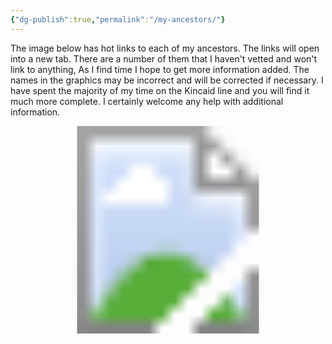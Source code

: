 ```yaml
---
{"dg-publish":true,"permalink":"/my-ancestors/"}
---
```


The image below has hot links to each of my ancestors. The links will open into a new tab. There are a number of them that I haven't vetted and won't link to anything, As I find time I hope to get more information added. The names in the graphics may be incorrect and will be corrected if necessary. I have spent the majority of my time on the Kincaid line and you will find it much more complete. I certainly welcome any help with additional information. 

<!-- Image Map Generated for "Where the Waters flow North" -->
<svg version="1.1" xmlns="http://www.w3.org/2000/svg" xmlns:xlink="http://www.w3.org/1999/xlink" viewBox="0 0 2455 1620">
  <image width="2455" height="1620" xlink:href="/img/user/assets/Tree.png"></image> <a xlink:href="/ancestors/kincaid/emory-garfield-kincaid-jr-1962/" target="_blank">
    <circle cx="1226" cy="1234" r="106" fill="#ffffff" opacity="0">
    <title>This is me...</title>
    </circle>
  </a><a xlink:href="/ancestors/kincaid/emory-garfield-kincaid-1922-1992/" target="_blank" >
    <polygon points="1222,1126,1224,1019,1155,1030,1105,1058,1064,1093,1038,1136,1020,1180,1016,1232,1020,1269,1027,1297,1122,1267,1122,1201,1161,1145,1190,1130,1209,1126" fill="#ffffff" opacity="0">
     <title>Emory Garfield Kincaid 1922-1992</title>
     </polygon>
  </a><a xlink:href="/ancestors/legg/alice-lee-legg-1931-2012/" target="_blank">
    <polygon points="1250,1128,1224,1121,1226,1021,1276,1026,1324,1045,1365,1073,1395,1104,1417,1143,1434,1188,1439,1232,1437,1266,1428,1297,1328,1262,1330,1208,1300,1154,1276,1141" fill="#ffffff" opacity="0">
     <title>Alice Lee Legg 1931-2012</title></polygon>
  </a><a xlink:href="/ancestors/kincaid/george-wesley-kincaid-1891-1976/" target="_blank">
    <polygon points="923,1329,910,1249,916,1167,936,1104,968,1045,1053,1104,1018,1180,1014,1245,1023,1297" fill="#ffffff" opacity="0">
     <title>George Wesley Kincaid 1891-1976</title>
     </polygon>
  </a><a xlink:href="/ancestors/skaggs/laura-beatrice-skaggs-1901-1992/" target="_blank">
    <polygon points="968,1047,1018,989,1081,948,1144,924,1190,915,1226,911,1224,1019,1168,1024,1107,1054,1075,1078,1055,1104" fill="#ffffff" opacity="0">
     <title>Laura Beatrice Skaggs 1901-1992</title>
     </polygon>
  </a><a xlink:href="/ancestors/legg/fred-rothwell-legg-1885-1958/" target="_blank">
    <polygon points="1226,913,1298,922,1365,946,1426,982,1480,1039,1398,1102,1341,1054,1291,1026,1248,1017,1226,1017" fill="#ffffff" opacity="0">
     <title>Fred Rothwell Legg 1885-1958</title>
     </polygon>
  </a><a xlink:href="/ancestors/shaffer/mamie-catherine-shaffer-1888-1962/" target="_blank">
    <polygon points="1482,1043,1524,1123,1539,1178,1541,1258,1526,1325,1430,1293,1439,1212,1426,1156,1400,1104" fill="#ffffff" opacity="0">
     <title>Mamie Catherine Shaffer 1888-1962</title>
     </polygon>
  </a><a xlink:href="/ancestors/kincaid/james-william-kincaid-1850-1919/" target="_blank">
    <polygon points="712,1394,695,1334,686,1269,684,1206,693,1145,912,1180,908,1232,914,1282,923,1325" fill="#ffffff" opacity="0">
     <title>James William Kincaid 1850-1919</title>
     </polygon>
  </a><a xlink:href="/ancestors/kincaid/keenan/sarah-virginia-keenan-1849/" target="_blank">
    <polygon points="691,1141,706,1078,728,1021,754,965,788,913,966,1041,942,1082,923,1136,914,1175" fill="#ffffff" opacity="0">
     <title>Sarah Virginia Keenan 1849-</title>
     </polygon>
  </a><a xlink:href="/ancestors/skaggs/james-woodson-skaggs-1854-1937/" target="_blank">
    <polygon points="788,911,832,859,875,820,927,781,979,748,1081,943,1042,967,1005,995,968,1039" fill="#ffffff" opacity="0">
     <title>James Woodson Skaggs 1854-1937</title>
     </polygon>
  </a><a xlink:href="/ancestors/skaggs/harriet-ann-skaggs-1859-1950/" target="_blank">
    <polygon points="981,748,1046,718,1101,703,1161,694,1224,690,1224,909,1170,915,1118,928,1081,941" fill="#ffffff" opacity="0">
     <title>Harriet Ann Skaggs 1859-1950</title>
     </polygon>
  </a><a xlink:href="/ancestors/legg/william-mc-ginnis-legg-1849-1924/" target="_blank">
    <polygon points="1226,690,1289,692,1350,703,1404,720,1467,744,1367,943,1309,922,1263,913,1226,909" fill="#ffffff" opacity="0">
     <title>William McGinnis Legg 1849-1924</title>
     </polygon>
  </a><a xlink:href="/ancestors/hawkins/mary-ann-hawkins-1853-1926/" target="_blank">
    <polygon points="1469,746,1528,781,1576,818,1617,857,1660,909,1482,1039,1445,1000,1398,961,1372,943" fill="#ffffff" opacity="0">
     <title>Mary Ann Hawkins 1853-1926</title>
     </polygon>
  </a><a xlink:href="/ancestors/shaffer/christopher-clayton-shaffer-1864-1944/" target="_blank">
    <polygon points="1664,911,1699,965,1727,1019,1747,1076,1758,1141,1543,1175,1528,1121,1506,1082,1484,1041" fill="#ffffff" opacity="0">
     <title>Christopher Clayton Shaffer 1864-1944</title>
     </polygon>
  </a><a xlink:href="/ancestors/mc-clung/dorcas-ann-mc-clung-1866-1951/" target="_blank">
    <polygon points="1762,1143,1766,1214,1764,1271,1758,1329,1740,1394,1530,1325,1541,1273,1543,1219,1543,1178" fill="#ffffff" opacity="0">
     <title>Dorcas Ann McClung 1866-1951</title>
     </polygon>
  </a><a xlink:href="/ancestors/kincaid/john-a-kincaid-1818-1891/" target="_blank">
    <polygon points="513,1460,498,1416,489,1375,483,1332,478,1290,682,1273,693,1338,708,1394" fill="#ffffff" opacity="0">
     <title>John A. Kincaid 1818-1891</title>
     </polygon>
  </a><a xlink:href="/ancestors/walker/olive-walker-1823-1856/" target="_blank">
    <polygon points="478,1286,474,1243,474,1197,478,1154,485,1113,689,1147,682,1214,682,1269" fill="#ffffff" opacity="0">
     <title>Olive Walker 1823-1856</title>
     </polygon>
  </a><a xlink:href="/james-marshall-keenan-1828-1884/" target="_blank">
    <polygon points="485,1108,493,1063,500,1026,515,982,530,943,723,1021,704,1080,689,1143" fill="#ffffff" opacity="0">
     <title>James Marshall Keenan 1828-1884</title>
     </polygon>
  </a><a xlink:href="/ancestors/grose/martha-grose-1828-1920/" target="_blank">
    <polygon points="532,939,552,898,569,861,591,826,615,789,784,909,749,967,725,1019" fill="#ffffff" opacity="0">
     <title>Martha Grose 1828-1920</title>
     </polygon>
  </a><a xlink:href="/ancestors/skaggs/cyrus-m-skaggs-1822-1899/" target="_blank">
    <polygon points="619,787,647,748,673,720,736,659,871,813,827,861,786,907" fill="#ffffff" opacity="0">
     <title>Cyrus M. Skaggs 1822-1899</title>
     </polygon>
  </a><a xlink:href="">
    <polygon points="738,657,780,627,884,562,977,744,925,774,875,811" fill="#ffffff" opacity="0">
     <title>Rachel Coleman</title>
     </polygon>
  </a><a xlink:href="">
    <polygon points="888,560,931,540,966,525,1049,501,1096,700,1038,718,979,744" fill="#ffffff" opacity="0">
     <title>James Skaggs</title>
     </polygon>
  </a><a xlink:href="">
    <polygon points="1053,501,1098,490,1135,484,1181,479,1224,477,1226,685,1153,690,1096,698" fill="#ffffff" opacity="0">
     <title>Martha Porter</title>
     </polygon>
  </a><a xlink:href="">
    <polygon points="1229,479,1278,479,1313,481,1357,488,1400,497,1350,700,1287,687,1229,685" fill="#ffffff" opacity="0">
     <title>William M. Legg</title>
     </polygon>
  </a><a xlink:href="">
    <polygon points="1404,501,1445,510,1484,525,1524,542,1563,557,1471,742,1409,716,1352,698" fill="#ffffff" opacity="0">
     <title>Elizabeth Ramsey</title>
     </polygon>
  </a><a xlink:href="">
    <polygon points="1567,557,1612,583,1643,603,1673,622,1710,655,1578,813,1524,772,1474,742" fill="#ffffff" opacity="0">
     <title>Nicholas Hawkins</title>
     </polygon>
  </a><a xlink:href="">
    <polygon points="1712,657,1747,687,1777,718,1803,748,1829,785,1662,907,1621,854,1582,815" fill="#ffffff" opacity="0">
     <title>Rebecca Wiseman</title>
     </polygon>
  </a><a xlink:href="">
    <polygon points="1834,789,1860,826,1881,861,1901,900,1918,939,1730,1019,1699,963,1667,907" fill="#ffffff" opacity="0">
     <title>Joseph Shaffer</title>
     </polygon>
  </a><a xlink:href="">
    <polygon points="1918,943,1938,987,1949,1021,1959,1067,1966,1108,1760,1139,1751,1078,1732,1021" fill="#ffffff" opacity="0">
     <title>Mary Frances McClung</title>
     </polygon>
  </a><a xlink:href="">
    <polygon points="1764,1143,1968,1113,1972,1156,1977,1199,1977,1249,1972,1288,1766,1267,1769,1201" fill="#ffffff" opacity="0">
     <title>Charles McClung</title>
     </polygon>
  </a><a xlink:href="">
    <polygon points="1972,1290,1968,1338,1962,1375,1951,1420,1938,1460,1740,1392,1760,1332,1766,1271" fill="#ffffff" opacity="0">
     <title>Mary Catherine Amick</title>
     </polygon>
  </a><a xlink:href="/ancestors/kincaid/william-m-kincaid-1787-1860/" target="_blank">
    <polygon points="298,1529,272,1423,487,1379,509,1460" fill="#ffffff" opacity="0">
     <title>William M. Kincaid 1787-1860</title>
     </polygon>
  </a><a xlink:href="/ancestors/kincaid/virginia-kincaid-1797-1870/" target="_blank">
    <polygon points="270,1416,255,1308,476,1286,487,1375" fill="#ffffff" opacity="0">
     <title>Virginia Kincaid 1797-1870</title>
     </polygon>
  </a><a xlink:href="">
    <polygon points="253,1306,253,1193,470,1199,472,1282" fill="#ffffff" opacity="0">
     <title>Elverton Walker</title>
     </polygon>
  </a><a xlink:href="">
    <polygon points="250,1188,261,1078,480,1110,472,1197" fill="#ffffff" opacity="0">
     <title>Margaret McGaughey</title>
     </polygon>
  </a><a xlink:href="">
    <polygon points="264,1073,287,967,498,1024,480,1108" fill="#ffffff" opacity="0">
     <title>Andrew Keenan</title>
     </polygon>
  </a><a xlink:href="">
    <polygon points="287,963,322,857,526,939,498,1019" fill="#ffffff" opacity="0">
     <title>Polly Walker</title>
     </polygon>
  </a><a xlink:href="">
    <polygon points="326,852,374,755,565,859,526,937" fill="#ffffff" opacity="0">
     <title>William Grose</title>
     </polygon>
  </a><a xlink:href="">
    <polygon points="374,748,437,657,615,783,567,854" fill="#ffffff" opacity="0">
     <title>Susannah Koontz</title>
     </polygon>
  </a><a xlink:href="/ancestors/skaggs/james-a-skaggs-1786-1864/" target="_blank">
    <polygon points="437,655,509,568,671,713,617,781" fill="#ffffff" opacity="0">
     <title>James A. Skaggs 1786-1864</title>
     </polygon>
  </a><a xlink:href="">
    <polygon points="511,564,593,490,732,653,671,711" fill="#ffffff" opacity="0">
     <title>Elizabeth Miller</title>
     </polygon>
  </a><a xlink:href="">
    <polygon points="595,486,684,421,806,603,736,651" fill="#ffffff" opacity="0">
     <title>Rachel Coleman Dad</title>
     </polygon>
  </a><a xlink:href="">
    <polygon points="686,416,782,362,884,555,806,601" fill="#ffffff" opacity="0">
     <title>Rachel Coleman Mom</title>
     </polygon>
  </a><a xlink:href="/ancestors/skaggs/james-a-skaggs-1786-1864/" target="_blank">
    <polygon points="786,360,886,317,964,520,886,555" fill="#ffffff" opacity="0">
     <title>James A. Skaggs 1786-1864</title>
     </polygon>
  </a><a xlink:href="">
    <polygon points="890,312,997,282,1049,497,966,518" fill="#ffffff" opacity="0">
     <title>Elizabeth Miller</title>
     </polygon>
  </a><a xlink:href="">
    <polygon points="1001,280,1109,262,1137,477,1053,494" fill="#ffffff" opacity="0">
     <title>Martha Potter Dad</title>
     </polygon>
  </a><a xlink:href="">
    <polygon points="1111,262,1224,254,1222,473,1140,475" fill="#ffffff" opacity="0">
     <title>Martha Potter Mom</title>
     </polygon>
  </a><a xlink:href="">
    <polygon points="1226,254,1337,260,1313,477,1226,471" fill="#ffffff" opacity="0">
     <title>Thomas Jesse Legg</title>
     </polygon>
  </a><a xlink:href="">
    <polygon points="1341,258,1450,280,1400,492,1315,475" fill="#ffffff" opacity="0">
     <title>Elisabeth Nutter</title>
     </polygon>
  </a><a xlink:href="">
    <polygon points="1454,282,1560,312,1484,518,1404,492" fill="#ffffff" opacity="0">
     <title>Bartholomew Ramsey</title>
     </polygon>
  </a><a xlink:href="">
    <polygon points="1563,312,1667,358,1569,555,1489,520" fill="#ffffff" opacity="0">
     <title>Margaret Wiseman</title>
     </polygon>
  </a><a xlink:href="">
    <polygon points="1669,360,1764,416,1645,599,1571,555" fill="#ffffff" opacity="0">
     <title>Thomas Hawkins</title>
     </polygon>
  </a><a xlink:href="">
    <polygon points="1769,416,1858,486,1712,653,1649,599" fill="#ffffff" opacity="0">
     <title>Mary Perry</title>
     </polygon>
  </a><a xlink:href="">
    <polygon points="1860,488,1940,562,1779,716,1714,651" fill="#ffffff" opacity="0">
     <title>Isaac Wiseman</title>
     </polygon>
  </a><a xlink:href="">
    <polygon points="1942,566,2016,653,1834,785,1779,716" fill="#ffffff" opacity="0">
     <title>Mary Neal</title>
     </polygon>
  </a><a xlink:href="">
    <polygon points="2016,655,2077,750,1886,859,1840,783" fill="#ffffff" opacity="0">
     <title>Peter Shaffer</title>
     </polygon>
  </a><a xlink:href="">
    <polygon points="2079,755,2124,852,1920,937,1890,859" fill="#ffffff" opacity="0">
     <title>Mary George</title>
     </polygon>
  </a><a xlink:href="">
    <polygon points="2126,857,2163,963,1953,1019,1918,941" fill="#ffffff" opacity="0">
     <title>Dickinson McClung</title>
     </polygon>
  </a><a xlink:href="">
    <polygon points="2163,967,2187,1071,1968,1104,1955,1021" fill="#ffffff" opacity="0">
     <title>Sarah Evans</title>
     </polygon>
  </a><a xlink:href="">
    <polygon points="2189,1080,2200,1186,1981,1195,1970,1108" fill="#ffffff" opacity="0">
     <title>John Henry McClung</title>
     </polygon>
  </a><a xlink:href="">
    <polygon points="2200,1191,2198,1303,1977,1286,1981,1199" fill="#ffffff" opacity="0">
     <title>Polly Walton</title>
     </polygon>
  </a><a xlink:href="">
    <polygon points="2196,1308,2181,1414,1966,1371,1975,1286" fill="#ffffff" opacity="0">
     <title>John William Amick</title>
     </polygon>
  </a><a xlink:href="">
    <polygon points="2183,1418,2152,1529,1942,1457,1968,1375" fill="#ffffff" opacity="0">
     <title>Lana Walker</title>
     </polygon>
  </a><a xlink:href="/ancestors/kincaid/samuel-kincaid-1765-1847/" target="_blank">
    <polygon points="83,1598,64,1531,279,1477,296,1529" fill="#ffffff" opacity="0">
     <title>Samuel Kincaid 1765-1847</title>
     </polygon>
  </a><a xlink:href="">
    <polygon points="64,1527,47,1462,266,1418,279,1473" fill="#ffffff" opacity="0">
     <title>Mary Tincher</title>
     </polygon>
  </a><a xlink:href="/ancestors/kincaid/john-kincaid-1760-1834/" target="_blank">
    <polygon points="47,1457,36,1394,257,1360,266,1414" fill="#ffffff" opacity="0">
     <title>John Kincaid 1760-1834</title>
     </polygon>
  </a><a xlink:href="/ancestors/gillespie/elizabeth-hannah-gillespie-1760-1829/" target="_blank">
    <polygon points="36,1390,29,1321,250,1306,257,1358" fill="#ffffff" opacity="0">
     <title>Elizabeth Hannah Gillespie 1760-1829</title>
     </polygon>
  </a><a xlink:href="">
    <polygon points="29,1316,27,1253,248,1247,250,1301" fill="#ffffff" opacity="0">
     <title>William Walker</title>
     </polygon>
  </a><a xlink:href="">
    <polygon points="25,1249,25,1184,246,1191,246,1243" fill="#ffffff" opacity="0">
     <title>Mary Lewis</title>
     </polygon>
  </a><a xlink:href="">
    <polygon points="27,1178,34,1113,250,1132,246,1184" fill="#ffffff" opacity="0">
     <title>Andrew McGaughey</title>
     </polygon>
  </a><a xlink:href="">
    <polygon points="31,1108,40,1041,259,1076,253,1130" fill="#ffffff" opacity="0">
     <title>Mary Craig McGaughey</title>
     </polygon>
  </a><a xlink:href="">
    <polygon points="40,1034,53,976,268,1019,257,1073" fill="#ffffff" opacity="0">
     <title>Patrick Keenan</title>
     </polygon>
  </a><a xlink:href="">
    <polygon points="53,972,70,904,285,961,270,1017" fill="#ffffff" opacity="0">
     <title>Patrick Keenan Wife</title>
     </polygon>
  </a><a xlink:href="">
    <polygon points="70,902,88,835,300,907,283,956" fill="#ffffff" opacity="0">
     <title>Elverton Walker</title>
     </polygon>
  </a><a xlink:href="">
    <polygon points="94,831,118,774,318,852,303,900" fill="#ffffff" opacity="0">
     <title>Margaret McGaughey</title>
     </polygon>
  </a><a xlink:href="">
    <polygon points="118,770,146,709,342,800,318,850" fill="#ffffff" opacity="0">
     <title>Jacob Grose</title>
     </polygon>
  </a><a xlink:href="">
    <polygon points="146,705,179,646,368,750,344,798" fill="#ffffff" opacity="0">
     <title>Mary Ganssel</title>
     </polygon>
  </a><a xlink:href="">
    <polygon points="179,640,216,586,400,700,370,746" fill="#ffffff" opacity="0">
     <title>Henrich Koontz</title>
     </polygon>
  </a><a xlink:href="">
    <polygon points="216,581,253,525,433,653,402,698" fill="#ffffff" opacity="0">
     <title>Elizabeth Bowyer</title>
     </polygon>
  </a><a xlink:href="">
    <polygon points="255,523,294,468,467,607,435,651" fill="#ffffff" opacity="0">
     <title>Charles Skaggs</title>
     </polygon>
  </a><a xlink:href="">
    <polygon points="300,466,344,419,504,562,467,601" fill="#ffffff" opacity="0">
     <title>Charles Skaggs Wife</title>
     </polygon>
  </a><a xlink:href="">
    <polygon points="344,414,394,367,550,523,506,562" fill="#ffffff" opacity="0">
     <title>Valentine Miller</title>
     </polygon>
  </a><a xlink:href="">
    <polygon points="396,362,448,314,591,484,552,518" fill="#ffffff" opacity="0">
     <title>Susanna Ensminger</title>
     </polygon>
  </a><a xlink:href="">
    <polygon points="593,483,448,317,502,273,634,451" fill="#ffffff" opacity="0">
     <title>85</title>
     </polygon>
  </a><a xlink:href="">
    <polygon points="639,453,502,275,554,234,678,420" fill="#ffffff" opacity="0">
     <title>86</title>
     </polygon>
  </a><a xlink:href="">
    <polygon points="613,202,725,390,684,423,556,237" fill="#ffffff" opacity="0">
     <title>87</title>
     </polygon>
  </a><a xlink:href="">
    <polygon points="680,159,780,358,728,386,615,200" fill="#ffffff" opacity="0">
     <title>88</title>
     </polygon>
  </a><a xlink:href="">
    <polygon points="678,156,743,132,832,332,780,356" fill="#ffffff" opacity="0">
     <title>Charles Skaggs</title>
     </polygon>
  </a><a xlink:href="">
    <polygon points="747,130,810,104,888,310,834,330" fill="#ffffff" opacity="0">
     <title>Charles Skaggs Wife</title>
     </polygon>
  </a><a xlink:href="">
    <polygon points="812,102,875,85,942,291,886,306" fill="#ffffff" opacity="0">
     <title>Valentine Miller</title>
     </polygon>
  </a><a xlink:href="">
    <polygon points="877,80,947,63,997,273,944,291" fill="#ffffff" opacity="0">
     <title>Susanna Ensminger</title>
     </polygon>
  </a><a xlink:href="">
    <polygon points="1016,50,1053,267,994,278,942,63" fill="#ffffff" opacity="0">
     <title>93</title>
     </polygon>
  </a><a xlink:href="">
    <polygon points="1076,37,1107,260,1055,271,1016,46" fill="#ffffff" opacity="0">
     <title>94</title>
     </polygon>
  </a><a xlink:href="">
    <polygon points="1150,33,1161,254,1109,258,1079,42" fill="#ffffff" opacity="0">
     <title>95</title>
     </polygon>
  </a><a xlink:href="">
    <polygon points="1224,24,1224,252,1161,252,1152,35" fill="#ffffff" opacity="0">
     <title>96</title>
     </polygon>
  </a><a xlink:href="">
    <polygon points="1222,26,1294,30,1283,249,1224,247" fill="#ffffff" opacity="0">
     <title>Thomas Legg</title>
     </polygon>
  </a><a xlink:href="">
    <polygon points="1298,33,1365,37,1339,254,1285,249" fill="#ffffff" opacity="0">
     <title>Elizabeth Hughes</title>
     </polygon>
  </a><a xlink:href="">
    <polygon points="1367,37,1432,48,1398,262,1341,254" fill="#ffffff" opacity="0">
     <title>David Nutter</title>
     </polygon>
  </a><a xlink:href="">
    <polygon points="1435,46,1504,59,1450,273,1398,260" fill="#ffffff" opacity="0">
     <title>Ruth Cottle</title>
     </polygon>
  </a><a xlink:href="">
    <polygon points="1504,63,1573,82,1508,293,1454,273" fill="#ffffff" opacity="0">
     <title>Richard Ramsey</title>
     </polygon>
  </a><a xlink:href="">
    <polygon points="1573,80,1641,102,1563,308,1511,291" fill="#ffffff" opacity="0">
     <title>Letitia Wiseman</title>
     </polygon>
  </a><a xlink:href="">
    <polygon points="1643,104,1701,130,1617,330,1563,310" fill="#ffffff" opacity="0">
     <title>Isaac Wiseman Jr</title>
     </polygon>
  </a><a xlink:href="">
    <polygon points="1704,130,1771,158,1669,356,1619,327" fill="#ffffff" opacity="0">
     <title>Elizabeth Davis</title>
     </polygon>
  </a><a xlink:href="">
    <polygon points="1773,160,1831,191,1719,382,1669,356" fill="#ffffff" opacity="0">
     <title>Elijah Hawkins</title>
     </polygon>
  </a><a xlink:href="">
    <polygon points="1834,191,1886,228,1766,412,1723,382" fill="#ffffff" opacity="0">
     <title>Elizabeth Scott</title>
     </polygon>
  </a><a xlink:href="">
    <polygon points="1890,226,1951,267,1812,447,1766,410" fill="#ffffff" opacity="0">
     <title>Peter Perry</title>
     </polygon>
  </a><a xlink:href="">
    <polygon points="1951,271,2003,314,1858,481,1818,447" fill="#ffffff" opacity="0">
     <title>Lucinda Faulconer</title>
     </polygon>
  </a><a xlink:href="">
    <polygon points="2005,314,2055,360,1903,525,1860,486" fill="#ffffff" opacity="0">
     <title>Isaac Wiseman Dad</title>
     </polygon>
  </a><a xlink:href="">
    <polygon points="2059,362,2105,412,1946,562,1905,520" fill="#ffffff" opacity="0">
     <title>Isaac Wiseman Mom</title>
     </polygon>
  </a><a xlink:href="">
    <polygon points="2109,416,2152,466,1985,607,1948,562" fill="#ffffff" opacity="0">
     <title>William Neal</title>
     </polygon>
  </a><a xlink:href="">
    <polygon points="2152,466,2194,518,2018,651,1985,609" fill="#ffffff" opacity="0">
     <title>Emelia Neal</title>
     </polygon>
  </a><a xlink:href="">
    <polygon points="2196,520,2235,577,2051,698,2020,651" fill="#ffffff" opacity="0">
     <title>Christopher Shaffer</title>
     </polygon>
  </a><a xlink:href="">
    <polygon points="2239,581,2272,640,2081,748,2051,698" fill="#ffffff" opacity="0">
     <title>Christopher Shaffer Wife</title>
     </polygon>
  </a><a xlink:href="">
    <polygon points="2276,642,2306,703,2103,800,2081,750" fill="#ffffff" opacity="0">
     <title>Thomas George</title>
     </polygon>
  </a><a xlink:href="">
    <polygon points="2309,707,2335,766,2126,850,2105,802" fill="#ffffff" opacity="0">
     <title>Catherine McCoy</title>
     </polygon>
  </a><a xlink:href="">
    <polygon points="2335,772,2361,833,2148,909,2129,854" fill="#ffffff" opacity="0">
     <title>James McClung</title>
     </polygon>
  </a><a xlink:href="">
    <polygon points="2361,837,2380,900,2165,961,2148,911" fill="#ffffff" opacity="0">
     <title>Mary Alderson</title>
     </polygon>
  </a><a xlink:href="">
    <polygon points="2380,902,2395,967,2178,1017,2165,963" fill="#ffffff" opacity="0">
     <title>David Evans</title>
     </polygon>
  </a><a xlink:href="">
    <polygon points="2181,1019,2395,972,2411,1039,2189,1076" fill="#ffffff" opacity="0">
     <title>Ruth Alderson</title>
     </polygon>
  </a><a xlink:href="">
    <polygon points="2415,1041,2421,1106,2200,1134,2189,1076" fill="#ffffff" opacity="0">
     <title>James McClung</title>
     </polygon>
  </a><a xlink:href="">
    <polygon points="2421,1110,2426,1178,2202,1186,2198,1136" fill="#ffffff" opacity="0">
     <title>Mary Alderson</title>
     </polygon>
  </a><a xlink:href="">
    <polygon points="2426,1182,2421,1251,2202,1245,2205,1191" fill="#ffffff" opacity="0">
     <title>James Walton</title>
     </polygon>
  </a><a xlink:href="">
    <polygon points="2426,1253,2419,1319,2200,1306,2202,1249" fill="#ffffff" opacity="0">
     <title>Nancy McClung</title>
     </polygon>
  </a><a xlink:href="">
    <polygon points="2421,1323,2415,1392,2191,1362,2200,1308" fill="#ffffff" opacity="0">
     <title>Jacob Amick</title>
     </polygon>
  </a><a xlink:href="">
    <polygon points="2415,1394,2404,1462,2183,1414,2194,1366" fill="#ffffff" opacity="0">
     <title>Rachel Shroyer</title>
     </polygon>
  </a><a xlink:href="">
    <polygon points="2404,1464,2387,1529,2170,1470,2187,1418" fill="#ffffff" opacity="0">
     <title>James Walker</title>
     </polygon>
  </a><a xlink:href="">
    <polygon points="2387,1531,2367,1598,2155,1529,2172,1470" fill="#ffffff" opacity="0">
     <title>Hannah Kincaid</title>
     </polygon>
  </a>
</svg>